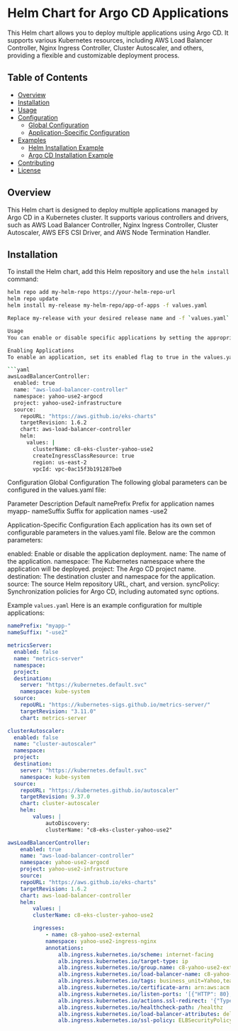 # Helm Chart for Argo CD Applications

This Helm chart allows you to deploy multiple applications using Argo CD. It supports various Kubernetes resources, including AWS Load Balancer Controller, Nginx Ingress Controller, Cluster Autoscaler, and others, providing a flexible and customizable deployment process.

## Table of Contents

- [Overview](#overview)
- [Installation](#installation)
- [Usage](#usage)
- [Configuration](#configuration)
  - [Global Configuration](#global-configuration)
  - [Application-Specific Configuration](#application-specific-configuration)
- [Examples](#examples)
  - [Helm Installation Example](#helm-installation-example)
  - [Argo CD Installation Example](#argo-cd-installation-example)
- [Contributing](#contributing)
- [License](#license)

## Overview

This Helm chart is designed to deploy multiple applications managed by Argo CD in a Kubernetes cluster. It supports various controllers and drivers, such as AWS Load Balancer Controller, Nginx Ingress Controller, Cluster Autoscaler, AWS EFS CSI Driver, and AWS Node Termination Handler.

## Installation

To install the Helm chart, add this Helm repository and use the `helm install` command:

```bash
helm repo add my-helm-repo https://your-helm-repo-url
helm repo update
helm install my-release my-helm-repo/app-of-apps -f values.yaml

Replace my-release with your desired release name and -f `values.yaml` with your custom values file.

Usage
You can enable or disable specific applications by setting the appropriate enabled flag in the values.yaml file. Each application can be configured independently, allowing for flexible deployment management.

Enabling Applications
To enable an application, set its enabled flag to true in the values.yaml file. For example, to enable the AWS Load Balancer Controller:

```yaml
awsLoadBalancerController:
  enabled: true
  name: "aws-load-balancer-controller"
  namespace: yahoo-use2-argocd
  project: yahoo-use2-infrastructure
  source:
    repoURL: "https://aws.github.io/eks-charts"
    targetRevision: 1.6.2
    chart: aws-load-balancer-controller
    helm:
      values: |
        clusterName: c8-eks-cluster-yahoo-use2
        createIngressClassResource: true
        region: us-east-2
        vpcId: vpc-0ac15f3b191287be0
```

Configuration
Global Configuration
The following global parameters can be configured in the values.yaml file:

Parameter	Description	Default
namePrefix	Prefix for application names	myapp-
nameSuffix	Suffix for application names	-use2


Application-Specific Configuration
Each application has its own set of configurable parameters in the values.yaml file. Below are the common parameters:

enabled: Enable or disable the application deployment.
name: The name of the application.
namespace: The Kubernetes namespace where the application will be deployed.
project: The Argo CD project name.
destination: The destination cluster and namespace for the application.
source: The source Helm repository URL, chart, and version.
syncPolicy: Synchronization policies for Argo CD, including automated sync options.

Example `values.yaml`
Here is an example configuration for multiple applications:

```yaml
namePrefix: "myapp-"
nameSuffix: "-use2"

metricsServer:
  enabled: false
  name: "metrics-server"
  namespace: 
  project: 
  destination:
    server: "https://kubernetes.default.svc"
    namespace: kube-system
  source:
    repoURL: "https://kubernetes-sigs.github.io/metrics-server/"
    targetRevision: "3.11.0"
    chart: metrics-server

clusterAutoscaler:
  enabled: false
  name: "cluster-autoscaler"
  namespace: 
  project: 
  destination:
    server: "https://kubernetes.default.svc"
    namespace: kube-system
  source:
    repoURL: "https://kubernetes.github.io/autoscaler"
    targetRevision: 9.37.0
    chart: cluster-autoscaler
    helm:
        values: |
            autoDiscovery:
            clusterName: "c8-eks-cluster-yahoo-use2"

awsLoadBalancerController:
    enabled: true
    name: "aws-load-balancer-controller"
    namespace: yahoo-use2-argocd
    project: yahoo-use2-infrastructure
    source:
    repoURL: "https://aws.github.io/eks-charts"
    targetRevision: 1.6.2
    chart: aws-load-balancer-controller
    helm:
        values: |
        clusterName: c8-eks-cluster-yahoo-use2

        ingresses:
            - name: c8-yahoo-use2-external
            namespace: yahoo-use2-ingress-nginx
            annotations:
                alb.ingress.kubernetes.io/scheme: internet-facing
                alb.ingress.kubernetes.io/target-type: ip
                alb.ingress.kubernetes.io/group.name: c8-yahoo-use2-external
                alb.ingress.kubernetes.io/load-balancer-name: c8-yahoo-use2-external
                alb.ingress.kubernetes.io/tags: business_unit=Yahoo,team=DevOps,owner=configure8,ManagedBy=Argo,application=c8
                alb.ingress.kubernetes.io/certificate-arn: arn:aws:acm:us-east-2:120569638418:certificate/19009c7e-eab5-4e18-8aa8-5c367a92276c
                alb.ingress.kubernetes.io/listen-ports: '[{"HTTP": 80}, {"HTTPS":443}]'
                alb.ingress.kubernetes.io/actions.ssl-redirect: '{"Type": "redirect", "RedirectConfig": { "Protocol": "HTTPS", "Port": "443", "StatusCode": "HTTP_301"}}'
                alb.ingress.kubernetes.io/healthcheck-path: /healthz
                alb.ingress.kubernetes.io/load-balancer-attributes: deletion_protection.enabled=false
                alb.ingress.kubernetes.io/ssl-policy: ELBSecurityPolicy-TLS13-1-2-2021-06
                
                
```
